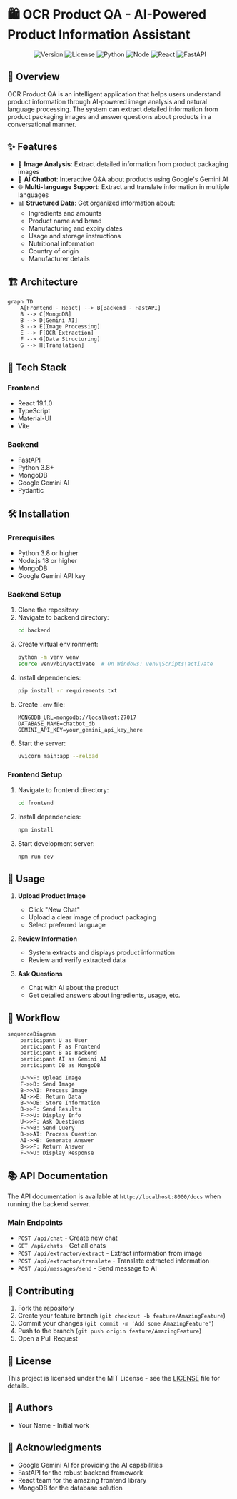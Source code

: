 # 🛍️ OCR Product QA - AI-Powered Product Information Assistant

<div align="center">

![Version](https://img.shields.io/badge/version-1.0.0-blue.svg)
![License](https://img.shields.io/badge/license-MIT-green.svg)
![Python](https://img.shields.io/badge/python-3.8+-blue.svg)
![Node](https://img.shields.io/badge/node-18+-green.svg)
![React](https://img.shields.io/badge/react-19.1.0-blue.svg)
![FastAPI](https://img.shields.io/badge/fastapi-0.100.0-green.svg)

</div>

## 📝 Overview

OCR Product QA is an intelligent application that helps users understand product information through AI-powered image analysis and natural language processing. The system can extract detailed information from product packaging images and answer questions about products in a conversational manner.

## ✨ Features

- 📸 **Image Analysis**: Extract detailed information from product packaging images
- 🤖 **AI Chatbot**: Interactive Q&A about products using Google's Gemini AI
- 🌐 **Multi-language Support**: Extract and translate information in multiple languages
- 📊 **Structured Data**: Get organized information about:
  - Ingredients and amounts
  - Product name and brand
  - Manufacturing and expiry dates
  - Usage and storage instructions
  - Nutritional information
  - Country of origin
  - Manufacturer details

## 🏗️ Architecture

```mermaid
graph TD
    A[Frontend - React] --> B[Backend - FastAPI]
    B --> C[MongoDB]
    B --> D[Gemini AI]
    B --> E[Image Processing]
    E --> F[OCR Extraction]
    F --> G[Data Structuring]
    G --> H[Translation]
```

## 🚀 Tech Stack

### Frontend
- React 19.1.0
- TypeScript
- Material-UI
- Vite

### Backend
- FastAPI
- Python 3.8+
- MongoDB
- Google Gemini AI
- Pydantic

## 🛠️ Installation

### Prerequisites
- Python 3.8 or higher
- Node.js 18 or higher
- MongoDB
- Google Gemini API key

### Backend Setup
1. Clone the repository
2. Navigate to backend directory:
   ```bash
   cd backend
   ```
3. Create virtual environment:
   ```bash
   python -m venv venv
   source venv/bin/activate  # On Windows: venv\Scripts\activate
   ```
4. Install dependencies:
   ```bash
   pip install -r requirements.txt
   ```
5. Create `.env` file:
   ```
   MONGODB_URL=mongodb://localhost:27017
   DATABASE_NAME=chatbot_db
   GEMINI_API_KEY=your_gemini_api_key_here
   ```
6. Start the server:
   ```bash
   uvicorn main:app --reload
   ```

### Frontend Setup
1. Navigate to frontend directory:
   ```bash
   cd frontend
   ```
2. Install dependencies:
   ```bash
   npm install
   ```
3. Start development server:
   ```bash
   npm run dev
   ```

## 📱 Usage

1. **Upload Product Image**
   - Click "New Chat"
   - Upload a clear image of product packaging
   - Select preferred language

2. **Review Information**
   - System extracts and displays product information
   - Review and verify extracted data

3. **Ask Questions**
   - Chat with AI about the product
   - Get detailed answers about ingredients, usage, etc.

## 🔄 Workflow

```mermaid
sequenceDiagram
    participant U as User
    participant F as Frontend
    participant B as Backend
    participant AI as Gemini AI
    participant DB as MongoDB

    U->>F: Upload Image
    F->>B: Send Image
    B->>AI: Process Image
    AI->>B: Return Data
    B->>DB: Store Information
    B->>F: Send Results
    F->>U: Display Info
    U->>F: Ask Questions
    F->>B: Send Query
    B->>AI: Process Question
    AI->>B: Generate Answer
    B->>F: Return Answer
    F->>U: Display Response
```

## 📚 API Documentation

The API documentation is available at `http://localhost:8000/docs` when running the backend server.

### Main Endpoints
- `POST /api/chat` - Create new chat
- `GET /api/chats` - Get all chats
- `POST /api/extractor/extract` - Extract information from image
- `POST /api/extractor/translate` - Translate extracted information
- `POST /api/messages/send` - Send message to AI

## 🤝 Contributing

1. Fork the repository
2. Create your feature branch (`git checkout -b feature/AmazingFeature`)
3. Commit your changes (`git commit -m 'Add some AmazingFeature'`)
4. Push to the branch (`git push origin feature/AmazingFeature`)
5. Open a Pull Request

## 📄 License

This project is licensed under the MIT License - see the [LICENSE](LICENSE) file for details.

## 👥 Authors

- Your Name - Initial work

## 🙏 Acknowledgments

- Google Gemini AI for providing the AI capabilities
- FastAPI for the robust backend framework
- React team for the amazing frontend library
- MongoDB for the database solution 